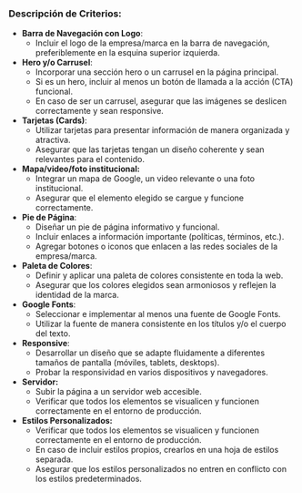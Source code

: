 ### Descripción de Criterios:

- **Barra de Navegación con Logo**:
    - Incluir el logo de la empresa/marca en la barra de navegación, preferiblemente en la esquina superior izquierda.
- **Hero y/o Carrusel**:
    - Incorporar una sección hero o un carrusel en la página principal.
    - Si es un hero, incluir al menos un botón de llamada a la acción (CTA) funcional.
    - En caso de ser un carrusel, asegurar que las imágenes se deslicen correctamente y sean responsive.
- **Tarjetas (Cards)**:
    - Utilizar tarjetas para presentar información de manera organizada y atractiva.
    - Asegurar que las tarjetas tengan un diseño coherente y sean relevantes para el contenido.
- **Mapa/video/foto institucional:**
    - Integrar un mapa de Google, un video relevante o una foto institucional.
    - Asegurar que el elemento elegido se cargue y funcione correctamente.
- **Pie de Página**:
    - Diseñar un pie de página informativo y funcional.
    - Incluir enlaces a información importante (políticas, términos, etc.).
    - Agregar botones o iconos que enlacen a las redes sociales de la empresa/marca.
- **Paleta de Colores**:
    - Definir y aplicar una paleta de colores consistente en toda la web.
    - Asegurar que los colores elegidos sean armoniosos y reflejen la identidad de la marca.
- **Google Fonts**:
    - Seleccionar e implementar al menos una fuente de Google Fonts.
    - Utilizar la fuente de manera consistente en los títulos y/o el cuerpo del texto.
- **Responsive**:
    - Desarrollar un diseño que se adapte fluidamente a diferentes tamaños de pantalla (móviles, tablets, desktops).
    - Probar la responsividad en varios dispositivos y navegadores.
- **Servidor:**
    - Subir la página a un servidor web accesible.
    - Verificar que todos los elementos se visualicen y funcionen correctamente en el entorno de producción.
- **Estilos Personalizados:** 
    - Verificar que todos los elementos se visualicen y funcionen correctamente en el entorno de producción.
    - En caso de incluir estilos propios, crearlos en una hoja de estilos separada.
    - Asegurar que los estilos personalizados no entren en conflicto con los estilos predeterminados.
